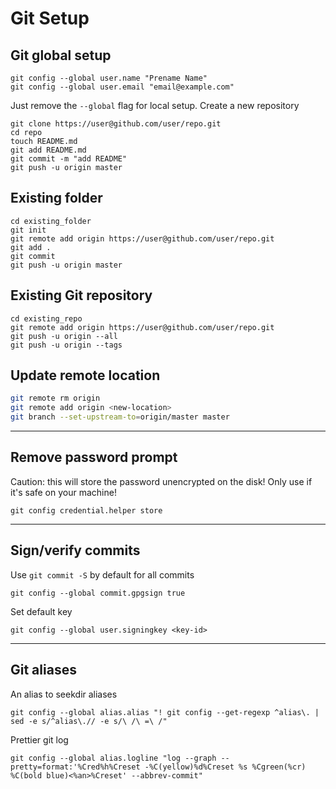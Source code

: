 # Git Setup

## Git global setup

    git config --global user.name "Prename Name"
    git config --global user.email "email@example.com"

Just remove the `--global` flag for local setup.
 Create a new repository

    git clone https://user@github.com/user/repo.git
    cd repo
    touch README.md
    git add README.md
    git commit -m "add README"
    git push -u origin master

## Existing folder

    cd existing_folder
    git init
    git remote add origin https://user@github.com/user/repo.git
    git add .
    git commit
    git push -u origin master

## Existing Git repository

    cd existing_repo
    git remote add origin https://user@github.com/user/repo.git
    git push -u origin --all
    git push -u origin --tags

## Update remote location

```bash
git remote rm origin
git remote add origin <new-location>
git branch --set-upstream-to=origin/master master
```

---

## Remove password prompt

Caution: this will store the password unencrypted on the disk! Only use if it's safe on your machine!

    git config credential.helper store

---

## Sign/verify commits

Use `git commit -S` by default for all commits

    git config --global commit.gpgsign true

Set default key

    git config --global user.signingkey <key-id>

---

## Git aliases

An alias to seekdir aliases

	git config --global alias.alias "! git config --get-regexp ^alias\. | sed -e s/^alias\.// -e s/\ /\ =\ /"
	
Prettier git log

	git config --global alias.logline "log --graph --pretty=format:'%Cred%h%Creset -%C(yellow)%d%Creset %s %Cgreen(%cr) %C(bold blue)<%an>%Creset' --abbrev-commit"